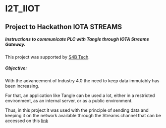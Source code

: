 # I2T_IIOT
## Project to Hackathon IOTA STREAMS

##### Instructions to communicate PLC with Tangle through IOTA Streams Gateway.

This project was supported by [S4B Tech](https://www.s4btech.com.br).


##### Objective:

With the advancement of Industry 4.0 the need to keep data immutably has been increasing.

For that, an application like Tangle can be used a lot, either in a restricted environment, as an internal server, or as a public environment.

Thus, in this project it was used with the principle of sending data and keeping it on the network available through the Streams channel that can be accessed on this [link](https://explorer.iot2tangle.io/channel/51ca8cd219130e34072fad3ec43cf35c35d91abfb72518aef83e2e5d1f39d7570000000000000000:af30542dce6d9220e371d97c)
